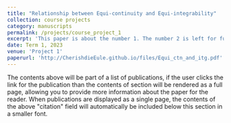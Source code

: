 ```yaml
---
title: "Relationship between Equi-continuity and Equi-integrability"
collection: course projects
category: manuscripts
permalink: /projects/course_project_1
excerpt: 'This paper is about the number 1. The number 2 is left for future work.'
date: Term 1, 2023
venue: 'Project 1'
paperurl: 'http://CherishdieEule.github.io/files/Equi_ctn_and_itg.pdf'
---
```


The contents above will be part of a list of publications, if the user clicks the link for the publication than the contents of section will be rendered as a full page, allowing you to provide more information about the paper for the reader. When publications are displayed as a single page, the contents of the above "citation" field will automatically be included below this section in a smaller font.
